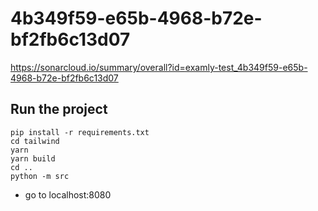 # 4b349f59-e65b-4968-b72e-bf2fb6c13d07
https://sonarcloud.io/summary/overall?id=examly-test_4b349f59-e65b-4968-b72e-bf2fb6c13d07


## Run the project
```
pip install -r requirements.txt
cd tailwind
yarn
yarn build
cd ..
python -m src
```
- go to localhost:8080
